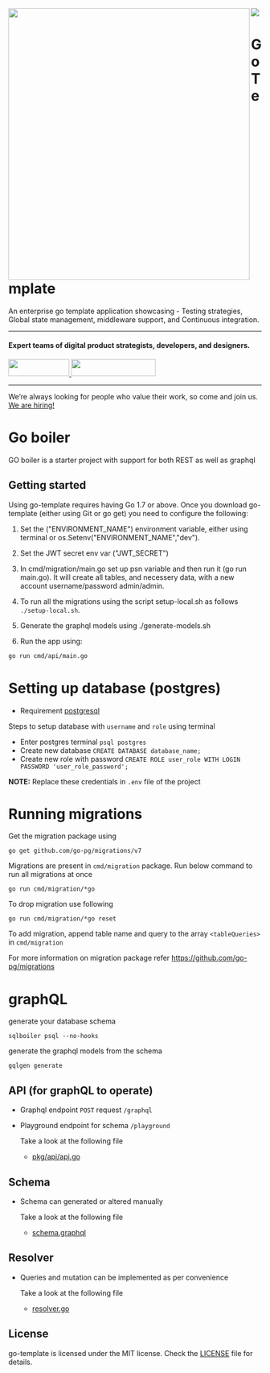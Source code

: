 <img align="left" src="https://github.com/wednesday-solutions/go-template/blob/master/golang.svg" width="480" height="540" />


<div>
  <a href="https://www.wednesday.is?utm_source=gthb&utm_medium=repo&utm_campaign=serverless" align="left" style="margin-left: 0;">
    <img src="https://uploads-ssl.webflow.com/5ee36ce1473112550f1e1739/5f5879492fafecdb3e5b0e75_wednesday_logo.svg">
  </a>
  <p>
    <h1 align="left">Go Template
    </h1>
  </p>
  <p>
An enterprise go template application showcasing - Testing strategies, Global state management, middleware support, and Continuous integration.
  </p>
  
  ___


  <p>
    <h4>
      Expert teams of digital product strategists, developers, and designers.
    </h4>
  </p>

  <div>
    <a href="https://www.wednesday.is/contact-us?utm_source=gthb&utm_medium=repo&utm_campaign=serverless" target="_blank">
      <img src="https://uploads-ssl.webflow.com/5ee36ce1473112550f1e1739/5f6ae88b9005f9ed382fb2a5_button_get_in_touch.svg" width="121" height="34">
    </a>
    <a href="https://github.com/wednesday-solutions/" target="_blank">
      <img src="https://uploads-ssl.webflow.com/5ee36ce1473112550f1e1739/5f6ae88bb1958c3253756c39_button_follow_on_github.svg" width="168" height="34">
    </a>
  </div>

  ___

  <span>We’re always looking for people who value their work, so come and join us. <a href="https://www.wednesday.is/hiring">We are hiring!</a></span>
</div>


# Go boiler

GO boiler is a starter project with support for both REST as well as graphql   

## Getting started

Using go-template requires having Go 1.7 or above. Once you download go-template (either using Git or go get) you need to configure the following:


1. Set the ("ENVIRONMENT_NAME") environment variable, either using terminal or os.Setenv("ENVIRONMENT_NAME","dev").

2. Set the JWT secret env var ("JWT_SECRET")

3. In cmd/migration/main.go set up psn variable and then run it (go run main.go). It will create all tables, and necessery data, with a new account username/password admin/admin.

4. To run all the migrations using the script setup-local.sh as follows `./setup-local.sh`.

5. Generate the graphql models using ./generate-models.sh

6. Run the app using:

```bash
go run cmd/api/main.go
```

# Setting up database (postgres)

- Requirement [postgresql](https://www.postgresql.org/)
  
Steps to setup database with ```username``` and ```role``` using terminal
  
  - Enter postgres terminal ```psql postgres```
  - Create new database ```CREATE DATABASE database_name;```
  - Create new role with password ```CREATE ROLE user_role WITH LOGIN PASSWORD 'user_role_password';```

**NOTE:** Replace these credentials in ```.env``` file of the project

# Running migrations

Get the migration package using
```
go get github.com/go-pg/migrations/v7
```

Migrations are present in ```cmd/migration``` package. Run below command to run all migrations at once
```
go run cmd/migration/*go
```
To drop migration use following
```
go run cmd/migration/*go reset
```
To add migration, append table name and query to the array `<tableQueries>` in ```cmd/migration```

For more information on migration package refer https://github.com/go-pg/migrations

# graphQL

generate your database schema
```
sqlboiler psql --no-hooks
```

generate the graphql models from the schema
```
gqlgen generate
```

## API (for graphQL to operate)

- Graphql endpoint ```POST``` request ```/graphql```

- Playground endpoint for schema ```/playground```

  Take a look at the following file

  - [pkg/api/api.go](pkg/api/api.go)
  
## Schema

- Schema can generated or altered manually

  Take a look at the following file

  - [schema.graphql](schema.graphql)
  
## Resolver

- Queries and mutation can be implemented as per convenience

  Take a look at the following file

  - [resolver.go](resolver.go)

## License

go-template is licensed under the MIT license. Check the [LICENSE](LICENSE) file for details.
